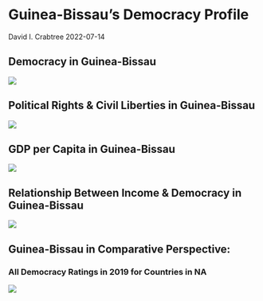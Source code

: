 Guinea-Bissau’s Democracy Profile
================
David I. Crabtree
2022-07-14

## Democracy in Guinea-Bissau

![](C:\Users\David\Desktop\PROGRA~1\FILESA~1\CFSS\hw06\reports\GUINEA~1/figure-gfm/Demscore-1.png)<!-- -->

## Political Rights & Civil Liberties in Guinea-Bissau

![](C:\Users\David\Desktop\PROGRA~1\FILESA~1\CFSS\hw06\reports\GUINEA~1/figure-gfm/Political%20Rights%20&%20Civil%20Libs-1.png)<!-- -->

## GDP per Capita in Guinea-Bissau

![](C:\Users\David\Desktop\PROGRA~1\FILESA~1\CFSS\hw06\reports\GUINEA~1/figure-gfm/GDP%20per%20Capita-1.png)<!-- -->

## Relationship Between Income & Democracy in Guinea-Bissau

![](C:\Users\David\Desktop\PROGRA~1\FILESA~1\CFSS\hw06\reports\GUINEA~1/figure-gfm/Income%20&%20Dem-1.png)<!-- -->

## Guinea-Bissau in Comparative Perspective:

### All Democracy Ratings in 2019 for Countries in NA

![](C:\Users\David\Desktop\PROGRA~1\FILESA~1\CFSS\hw06\reports\GUINEA~1/figure-gfm/Democracy%20in%20Comparative%20Perspective-1.png)<!-- -->
